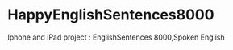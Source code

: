HappyEnglishSentences8000
=========================

Iphone and iPad  project : EnglishSentences 8000,Spoken English 
